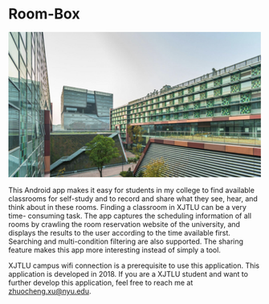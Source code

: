 # Room-Box
[![Introduction video can be ](xjtlu.png)](https://www.youtube.com/watch?v=HBnC3Ux72G0&t=9s)

This Android app makes it easy for students in my college to find available classrooms for self-study and to record and share what they see, hear, and think about in these rooms. Finding a classroom in XJTLU can be a very time- consuming task. The app captures the scheduling information of all rooms by crawling the room reservation website of the university, and displays the results to the user according to the time available first. Searching and multi-condition filtering are also supported. The sharing feature makes this app more interesting instead of simply a tool. 



XJTLU campus wifi connection is a prerequisite to use this application. This application is developed in 2018. If you are a XJTLU student and want to further develop this application, feel free to reach me at zhuocheng.xu@nyu.edu.